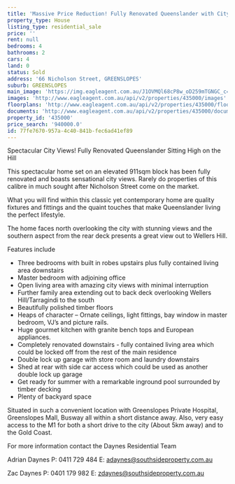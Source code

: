 ```yaml
---
title: 'Massive Price Reduction! Fully Renovated Queenslander with City Views'
property_type: House
listing_type: residential_sale
price: ''
rent: null
bedrooms: 4
bathrooms: 2
cars: 4
land: 0
status: Sold
address: '66 Nicholson Street, GREENSLOPES'
suburb: GREENSLOPES
main_image: 'https://img.eagleagent.com.au/J1OVMQl68cP8w_oD259mTGNGC_c=/1280x854/smart/https://s3-us-west-2.amazonaws.com/eagleagent-orig/images/6819658/106093230-image-M.jpg'
images: 'http://www.eagleagent.com.au/api/v2/properties/435000/images'
floorplans: 'http://www.eagleagent.com.au/api/v2/properties/435000/floorplans'
documents: 'http://www.eagleagent.com.au/api/v2/properties/435000/documents'
property_id: '435000'
price_search: '940000.0'
id: 77fe7670-957a-4c40-841b-fec6ad41ef89
---
```

Spectacular City Views! Fully Renovated Queenslander Sitting High on the Hill

This spectacular home set on an elevated 911sqm block has been fully renovated and boasts sensational city views. Rarely do properties of this calibre in much sought after Nicholson Street come on the market.

What you will find within this classic yet contemporary home are quality fixtures and fittings and the quaint touches that make Queenslander living the perfect lifestyle.

The home faces north overlooking the city with stunning views and the southern aspect from the rear deck presents a great view out to Wellers Hill.

Features include
*  Three bedrooms with built in robes upstairs plus fully contained living area downstairs
*  Master bedroom with adjoining office
*  Open living area with amazing city views with minimal interruption
*  Further family area extending out to back deck overlooking Wellers Hill/Tarragindi to the south
*  Beautifully polished timber floors
*  Heaps of character – Ornate ceilings, light fittings, bay window in master bedroom, VJ’s and picture rails.
*  Huge gourmet kitchen with granite bench tops and European appliances.
*  Completely renovated downstairs - fully contained living area which could be locked off from the rest of the main residence
*  Double lock up garage with store room and laundry downstairs
*  Shed at rear with side car access which could be used as another double lock up garage
*  Get ready for summer with a remarkable inground pool surrounded by timber decking
*  Plenty of backyard space

Situated in such a convenient location with Greenslopes Private Hospital, Greenslopes Mall, Busway all within a short distance away. Also, very easy access to the M1 for both a short drive to the city (About 5km away) and to the Gold Coast.

For more information contact the Daynes Residential Team

Adrian Daynes
P: 0411 729 484
E: adaynes@southsideproperty.com.au

Zac Daynes
P: 0401 179 982
E: zdaynes@southsideproperty.com.au